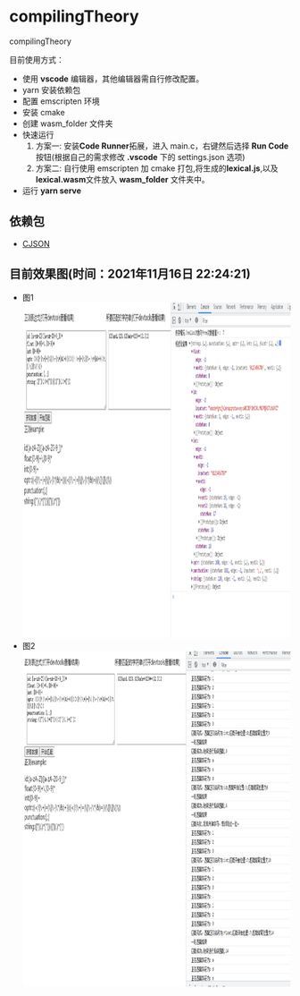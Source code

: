 # compilingTheory

compilingTheory

目前使用方式：

-   使用 **vscode** 编辑器，其他编辑器需自行修改配置。
-   yarn 安装依赖包
-   配置 emscripten 环境
-   安装 cmake
-   创建 wasm_folder 文件夹
-   快速运行
    1. 方案一: 安装**Code Runner**拓展，进入 main.c，右键然后选择 **Run Code** 按钮(根据自己的需求修改 **.vscode** 下的 settings.json 选项)
    2. 方案二: 自行使用 emscripten 加 cmake 打包,将生成的**lexical.js**,以及**lexical.wasm**文件放入 **wasm_folder** 文件夹中。
-   运行 **yarn serve**

## 依赖包

-   [CJSON](https://github.com/DaveGamble/cJSON)

## 目前效果图(时间：2021年11月16日 22:24:21)
- 图1
[<img height="600" width="800" src="./example_image/1.PNG"/>](./example_image/1.PNG)
- 图2
[<img height="600" width="800" src="./example_image/2.PNG"/>](./example_image/2.PNG)
